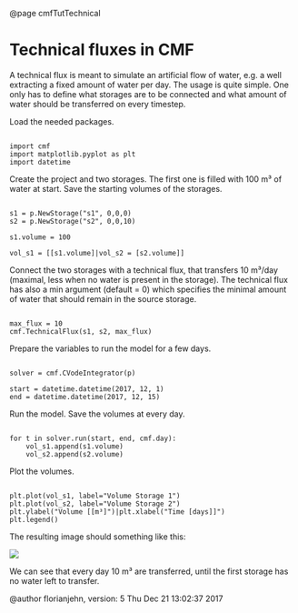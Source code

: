 @page cmfTutTechnical



# Technical fluxes in CMF

A technical flux is meant to simulate an artificial flow of water, e.g.
a well extracting a fixed amount of water per day. The usage is quite
simple. One only has to define what storages are to be connected and
what amount of water should be transferred on every timestep.

Load the needed packages.

~~~~~~~~~~~~~{.py}

import cmf
import matplotlib.pyplot as plt
import datetime
~~~~~~~~~~~~~

Create the project and two storages. The first one is filled with 100 m³
of water at start. Save the starting volumes of the storages.

~~~~~~~~~~~~~{.py}

s1 = p.NewStorage("s1", 0,0,0)
s2 = p.NewStorage("s2", 0,0,10)

s1.volume = 100

vol_s1 = [[s1.volume]|vol_s2 = [s2.volume]]
~~~~~~~~~~~~~

Connect the two storages with a technical flux, that transfers 10 m³/day
(maximal, less when no water is present in the storage). The technical
flux has also a min argument (default = 0) which specifies the minimal
amount of water that should remain in the source storage.

~~~~~~~~~~~~~{.py}

max_flux = 10
cmf.TechnicalFlux(s1, s2, max_flux)
~~~~~~~~~~~~~

Prepare the variables to run the model for a few days.

~~~~~~~~~~~~~{.py}

solver = cmf.CVodeIntegrator(p)

start = datetime.datetime(2017, 12, 1)
end = datetime.datetime(2017, 12, 15)
~~~~~~~~~~~~~

Run the model. Save the volumes at every day.

~~~~~~~~~~~~~{.py}

for t in solver.run(start, end, cmf.day):
    vol_s1.append(s1.volume)
    vol_s2.append(s2.volume)
~~~~~~~~~~~~~

Plot the volumes.

~~~~~~~~~~~~~{.py}

plt.plot(vol_s1, label="Volume Storage 1")
plt.plot(vol_s2, label="Volume Storage 2")    
plt.ylabel("Volume [[m³]")|plt.xlabel("Time [days]]")
plt.legend()
~~~~~~~~~~~~~

The resulting image should something like this:

![](technical_flux.png)

We can see that every day 10 m³ are transferred, until the first storage
has no water left to transfer.

@author florianjehn, version: 5 Thu Dec 21 13:02:37 2017
